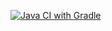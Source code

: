 [![Java CI with Gradle](https://github.com/alexthomson031/Selenium/actions/workflows/main.yml/badge.svg)](https://github.com/alexthomson031/Selenium/actions/workflows/main.yml)
